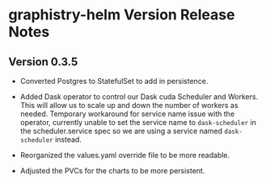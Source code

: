 # graphistry-helm Version Release Notes

## Version 0.3.5


*   Converted Postgres to StatefulSet to add in persistence.

*   Added Dask operator to control our Dask cuda Scheduler and Workers. 
    This will allow us to scale up and down the number of workers as needed. 
    Temporary workaround for service name issue with the operator, 
    currently unable to set the service name to `dask-scheduler` in the scheduler.service spec 
    so we are using a service named `dask-scheduler` instead.


*   Reorganized the values.yaml override file to be more readable.
*   Adjusted the PVCs for the charts to be more persistent.
